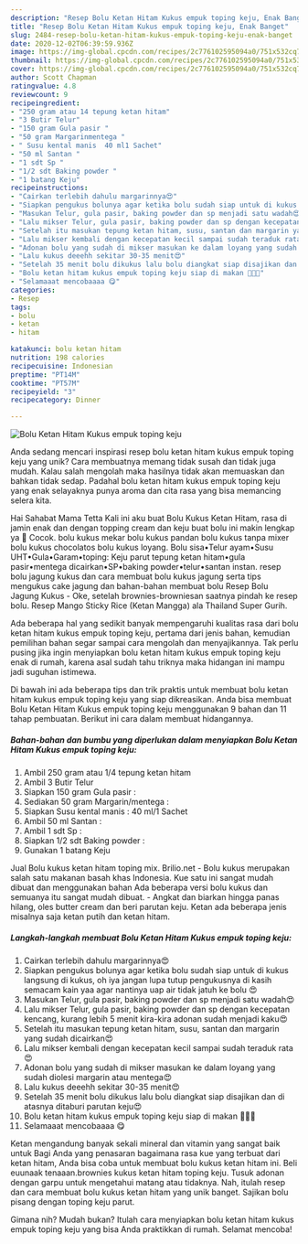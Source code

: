 ```yaml
---
description: "Resep Bolu Ketan Hitam Kukus empuk toping keju, Enak Banget"
title: "Resep Bolu Ketan Hitam Kukus empuk toping keju, Enak Banget"
slug: 2484-resep-bolu-ketan-hitam-kukus-empuk-toping-keju-enak-banget
date: 2020-12-02T06:39:59.936Z
image: https://img-global.cpcdn.com/recipes/2c776102595094a0/751x532cq70/bolu-ketan-hitam-kukus-empuk-toping-keju-foto-resep-utama.jpg
thumbnail: https://img-global.cpcdn.com/recipes/2c776102595094a0/751x532cq70/bolu-ketan-hitam-kukus-empuk-toping-keju-foto-resep-utama.jpg
cover: https://img-global.cpcdn.com/recipes/2c776102595094a0/751x532cq70/bolu-ketan-hitam-kukus-empuk-toping-keju-foto-resep-utama.jpg
author: Scott Chapman
ratingvalue: 4.8
reviewcount: 9
recipeingredient:
- "250 gram atau 14 tepung ketan hitam"
- "3 Butir Telur"
- "150 gram Gula pasir "
- "50 gram Margarinmentega "
- " Susu kental manis  40 ml1 Sachet"
- "50 ml Santan "
- "1 sdt Sp "
- "1/2 sdt Baking powder "
- "1 batang Keju"
recipeinstructions:
- "Cairkan terlebih dahulu margarinnya😍"
- "Siapkan pengukus bolunya agar ketika bolu sudah siap untuk di kukus langsung di kukus, oh iya jangan lupa tutup pengukusnya di kasih semacam kain yaa agar nantinya uap air tidak jatuh ke bolu 😍"
- "Masukan Telur, gula pasir, baking powder dan sp menjadi satu wadah😍"
- "Lalu mikser Telur, gula pasir, baking powder dan sp dengan kecepatan kencang, kurang lebih 5 menit kira-kira adonan sudah menjadi kaku😍"
- "Setelah itu masukan tepung ketan hitam, susu, santan dan margarin yang sudah dicairkan😍"
- "Lalu mikser kembali dengan kecepatan kecil sampai sudah teraduk rata😍"
- "Adonan bolu yang sudah di mikser masukan ke dalam loyang yang sudah diolesi margarin atau mentega😍"
- "Lalu kukus deeehh sekitar 30-35 menit😍"
- "Setelah 35 menit bolu dikukus lalu bolu diangkat siap disajikan dan di atasnya ditaburi parutan keju😍"
- "Bolu ketan hitam kukus empuk toping keju siap di makan 🤤🤤🤤"
- "Selamaaat mencobaaaa 😋"
categories:
- Resep
tags:
- bolu
- ketan
- hitam

katakunci: bolu ketan hitam 
nutrition: 198 calories
recipecuisine: Indonesian
preptime: "PT14M"
cooktime: "PT57M"
recipeyield: "3"
recipecategory: Dinner

---
```



![Bolu Ketan Hitam Kukus empuk toping keju](https://img-global.cpcdn.com/recipes/2c776102595094a0/751x532cq70/bolu-ketan-hitam-kukus-empuk-toping-keju-foto-resep-utama.jpg)

Anda sedang mencari inspirasi resep bolu ketan hitam kukus empuk toping keju yang unik? Cara membuatnya memang tidak susah dan tidak juga mudah. Kalau salah mengolah maka hasilnya tidak akan memuaskan dan bahkan tidak sedap. Padahal bolu ketan hitam kukus empuk toping keju yang enak selayaknya punya aroma dan cita rasa yang bisa memancing selera kita.

Hai Sahabat Mama Tetta Kali ini aku buat Bolu Kukus Ketan Hitam, rasa di jamin enak dan dengan topping cream dan keju buat bolu ini makin lengkap ya 🥰 Cocok. bolu kukus mekar bolu kukus pandan bolu kukus tanpa mixer bolu kukus chocolatos bolu kukus loyang. Bolu sisa•Telur ayam•Susu UHT•Gula•Garam•toping: Keju parut tepung ketan hitam•gula pasir•mentega dicairkan•SP•baking powder•telur•santan instan. resep bolu jagung kukus dan cara membuat bolu kukus jagung serta tips mengukus cake jagung dan bahan-bahan membuat bolu Resep Bolu Jagung Kukus - Oke, setelah brownies-browniesan saatnya pindah ke resep bolu. Resep Mango Sticky Rice (Ketan Mangga) ala Thailand Super Gurih.

Ada beberapa hal yang sedikit banyak mempengaruhi kualitas rasa dari bolu ketan hitam kukus empuk toping keju, pertama dari jenis bahan, kemudian pemilihan bahan segar sampai cara mengolah dan menyajikannya. Tak perlu pusing jika ingin menyiapkan bolu ketan hitam kukus empuk toping keju enak di rumah, karena asal sudah tahu triknya maka hidangan ini mampu jadi suguhan istimewa.


Di bawah ini ada beberapa tips dan trik praktis untuk membuat bolu ketan hitam kukus empuk toping keju yang siap dikreasikan. Anda bisa membuat Bolu Ketan Hitam Kukus empuk toping keju menggunakan 9 bahan dan 11 tahap pembuatan. Berikut ini cara dalam membuat hidangannya.

<!--inarticleads1-->

##### Bahan-bahan dan bumbu yang diperlukan dalam menyiapkan Bolu Ketan Hitam Kukus empuk toping keju:

1. Ambil 250 gram atau 1/4 tepung ketan hitam
1. Ambil 3 Butir Telur
1. Siapkan 150 gram Gula pasir :
1. Sediakan 50 gram Margarin/mentega :
1. Siapkan  Susu kental manis : 40 ml/1 Sachet
1. Ambil 50 ml Santan :
1. Ambil 1 sdt Sp :
1. Siapkan 1/2 sdt Baking powder :
1. Gunakan 1 batang Keju


Jual Bolu kukus ketan hitam toping mix. Brilio.net - Bolu kukus merupakan salah satu makanan basah khas Indonesia. Kue satu ini sangat mudah dibuat dan menggunakan bahan Ada beberapa versi bolu kukus dan semuanya itu sangat mudah dibuat. - Angkat dan biarkan hingga panas hilang, oles butter cream dan beri parutan keju. Ketan ada beberapa jenis misalnya saja ketan putih dan ketan hitam. 

<!--inarticleads2-->

##### Langkah-langkah membuat Bolu Ketan Hitam Kukus empuk toping keju:

1. Cairkan terlebih dahulu margarinnya😍
1. Siapkan pengukus bolunya agar ketika bolu sudah siap untuk di kukus langsung di kukus, oh iya jangan lupa tutup pengukusnya di kasih semacam kain yaa agar nantinya uap air tidak jatuh ke bolu 😍
1. Masukan Telur, gula pasir, baking powder dan sp menjadi satu wadah😍
1. Lalu mikser Telur, gula pasir, baking powder dan sp dengan kecepatan kencang, kurang lebih 5 menit kira-kira adonan sudah menjadi kaku😍
1. Setelah itu masukan tepung ketan hitam, susu, santan dan margarin yang sudah dicairkan😍
1. Lalu mikser kembali dengan kecepatan kecil sampai sudah teraduk rata😍
1. Adonan bolu yang sudah di mikser masukan ke dalam loyang yang sudah diolesi margarin atau mentega😍
1. Lalu kukus deeehh sekitar 30-35 menit😍
1. Setelah 35 menit bolu dikukus lalu bolu diangkat siap disajikan dan di atasnya ditaburi parutan keju😍
1. Bolu ketan hitam kukus empuk toping keju siap di makan 🤤🤤🤤
1. Selamaaat mencobaaaa 😋


Ketan mengandung banyak sekali mineral dan vitamin yang sangat baik untuk Bagi Anda yang penasaran bagaimana rasa kue yang terbuat dari ketan hitam, Anda bisa coba untuk membuat bolu kukus ketan hitam ini. Beli euunaak tenaaan.brownies kukus ketan hitam toping keju. Tusuk adonan dengan garpu untuk mengetahui matang atau tidaknya. Nah, itulah resep dan cara membuat bolu kukus ketan hitam yang unik banget. Sajikan bolu pisang dengan toping keju parut. 

Gimana nih? Mudah bukan? Itulah cara menyiapkan bolu ketan hitam kukus empuk toping keju yang bisa Anda praktikkan di rumah. Selamat mencoba!
